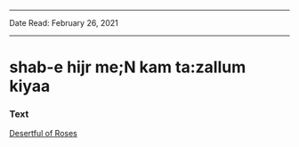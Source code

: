 
---

Date Read: February 26, 2021

---


# shab-e hijr me;N kam ta:zallum kiyaa


### Text

[Desertful of Roses](http://www.columbia.edu/itc/mealac/pritchett/00garden/00c/0006/index_0006.html)

